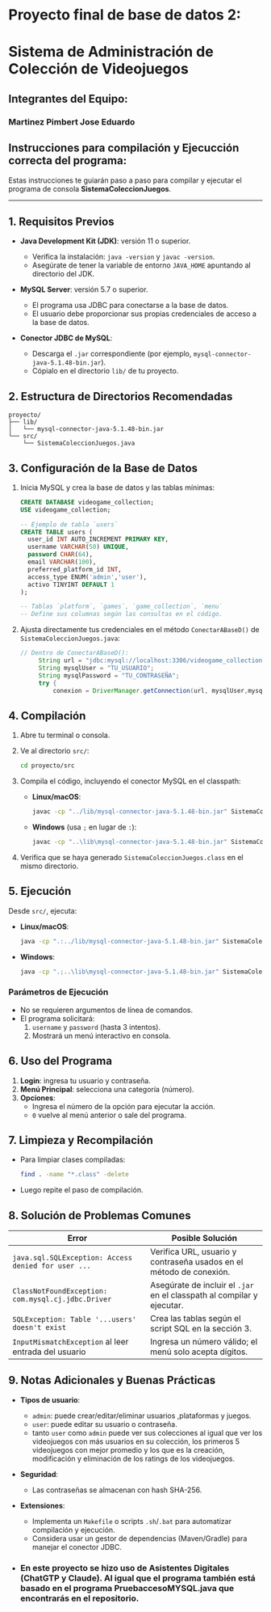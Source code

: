 # Proyecto final de base de datos 2:
# Sistema de Administración de Colección de Videojuegos
## Integrantes del Equipo:
### Martinez Pimbert Jose Eduardo

## Instrucciones para compilación y Ejecucción correcta del programa:
Estas instrucciones te guiarán paso a paso para compilar y ejecutar el programa de consola **SistemaColeccionJuegos**.

---

## 1. Requisitos Previos

- **Java Development Kit (JDK)**: versión 11 o superior.
  - Verifica la instalación: `java -version` y `javac -version`.
  - Asegúrate de tener la variable de entorno `JAVA_HOME` apuntando al directorio del JDK.

- **MySQL Server**: versión 5.7 o superior.
  - El programa usa JDBC para conectarse a la base de datos.
  - El usuario debe proporcionar sus propias credenciales de acceso a la base de datos.

- **Conector JDBC de MySQL**:
  - Descarga el `.jar` correspondiente (por ejemplo, `mysql-connector-java-5.1.48-bin.jar`).
  - Cópialo en el directorio `lib/` de tu proyecto.

## 2. Estructura de Directorios Recomendadas

```
proyecto/
├── lib/
│   └── mysql-connector-java-5.1.48-bin.jar
└── src/
    └── SistemaColeccionJuegos.java
```

## 3. Configuración de la Base de Datos

1. Inicia MySQL y crea la base de datos y las tablas mínimas:
   ```sql
   CREATE DATABASE videogame_collection;
   USE videogame_collection;

   -- Ejemplo de tabla `users`
   CREATE TABLE users (
     user_id INT AUTO_INCREMENT PRIMARY KEY,
     username VARCHAR(50) UNIQUE,
     password CHAR(64),
     email VARCHAR(100),
     preferred_platform_id INT,
     access_type ENUM('admin','user'),
     activo TINYINT DEFAULT 1
   );

   -- Tablas `platform`, `games`, `game_collection`, `menu`
   -- Define sus columnas según las consultas en el código.
   ```

2. Ajusta directamente tus credenciales en el método `ConectarABaseD()` de `SistemaColeccionJuegos.java`:
   ```java
   // Dentro de ConectarABaseD():
        String url = "jdbc:mysql://localhost:3306/videogame_collection";
        String mysqlUser = "TU_USUARIO";
        String mysqlPassword = "TU_CONTRASEÑA";
        try {
            conexion = DriverManager.getConnection(url, mysqlUser,mysqlPassword);
   ```

## 4. Compilación

1. Abre tu terminal o consola.
2. Ve al directorio `src/`:
   ```bash
   cd proyecto/src
   ```
3. Compila el código, incluyendo el conector MySQL en el classpath:

   - **Linux/macOS**:
     ```bash
     javac -cp "../lib/mysql-connector-java-5.1.48-bin.jar" SistemaColeccionJuegos.java
     ```

   - **Windows** (usa `;` en lugar de `:`):
     ```bat
     javac -cp "..\lib\mysql-connector-java-5.1.48-bin.jar" SistemaColeccionJuegos.java
     ```

4. Verifica que se haya generado `SistemaColeccionJuegos.class` en el mismo directorio.

## 5. Ejecución

Desde `src/`, ejecuta:

- **Linux/macOS**:
  ```bash
  java -cp ".:../lib/mysql-connector-java-5.1.48-bin.jar" SistemaColeccionJuegos
  ```

- **Windows**:
  ```bat
  java -cp ".;..\lib\mysql-connector-java-5.1.48-bin.jar" SistemaColeccionJuegos
  ```

### Parámetros de Ejecución

- No se requieren argumentos de línea de comandos.
- El programa solicitará:
  1. `username` y `password` (hasta 3 intentos).
  2. Mostrará un menú interactivo en consola.

## 6. Uso del Programa

1. **Login**: ingresa tu usuario y contraseña.
2. **Menú Principal**: selecciona una categoría (número).
3. **Opciones**:
   - Ingresa el número de la opción para ejecutar la acción.
   - `0` vuelve al menú anterior o sale del programa.

## 7. Limpieza y Recompilación

- Para limpiar clases compiladas:
  ```bash
  find . -name "*.class" -delete
  ```
- Luego repite el paso de compilación.

## 8. Solución de Problemas Comunes

| Error                                                      | Posible Solución                                                  |
|------------------------------------------------------------|-------------------------------------------------------------------|
| `java.sql.SQLException: Access denied for user ...`        | Verifica URL, usuario y contraseña usados en el método de conexión. |
| `ClassNotFoundException: com.mysql.cj.jdbc.Driver`        | Asegúrate de incluir el `.jar` en el classpath al compilar y ejecutar. |
| `SQLException: Table '...users' doesn't exist`            | Crea las tablas según el script SQL en la sección 3.             |
| `InputMismatchException` al leer entrada del usuario       | Ingresa un número válido; el menú solo acepta dígitos.            |

## 9. Notas Adicionales y Buenas Prácticas

- **Tipos de usuario**:
  - `admin`: puede crear/editar/eliminar usuarios ,plataformas y juegos.
  - `user`: puede editar su usuario o contraseña.
  - tanto `user` como `admin` puede ver sus colecciones al igual que ver los videojuegos con más usuarios en su colección, los primeros 5 videojuegos con mejor promedio y los que es la creación, modificación y eliminación de los ratings de los videojuegos.

- **Seguridad**:
  - Las contraseñas se almacenan con hash SHA-256.

- **Extensiones**:
  - Implementa un `Makefile` o scripts `.sh`/`.bat` para automatizar compilación y ejecución.
  - Considera usar un gestor de dependencias (Maven/Gradle) para manejar el conector JDBC.

- ### En este proyecto se hizo uso de Asistentes Digitales (ChatGTP y Claude). Al igual que el programa también está basado en el programa PruebaccesoMYSQL.java que encontrarás en el repositorio.


